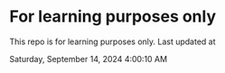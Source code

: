 # For learning purposes only
This repo is for learning purposes only.
Last updated at

Saturday, September 14, 2024 4:00:10 AM

